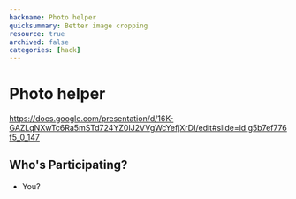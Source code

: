```yaml
---
hackname: Photo helper
quicksummary: Better image cropping
resource: true
archived: false
categories: [hack]
---
```


# Photo helper

https://docs.google.com/presentation/d/16K-GAZLqNXwTc6Ra5mSTd724YZ0IJ2VVgWcYefjXrDI/edit#slide=id.g5b7ef776f5_0_147

## Who's Participating?

- You?
